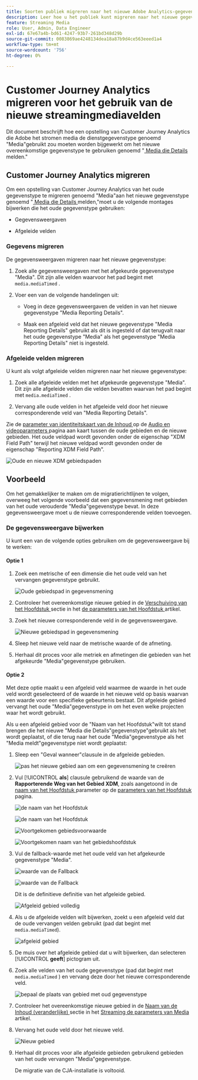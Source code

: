 ```yaml
---
title: Soorten publiek migreren naar het nieuwe Adobe Analytics-gegevenstype voor streaming media
description: Leer hoe u het publiek kunt migreren naar het nieuwe gegevenstype Adobe Analytics voor streaming media
feature: Streaming Media
role: User, Admin, Data Engineer
exl-id: 67e67a4b-bd61-4247-93b7-261bd348d29b
source-git-commit: 0083869ae4248134dea18a87b9d4ce563eeed1a4
workflow-type: tm+mt
source-wordcount: '756'
ht-degree: 0%

---
```


# Customer Journey Analytics migreren voor het gebruik van de nieuwe streamingmediavelden

Dit document beschrijft hoe een opstelling van Customer Journey Analytics die Adobe het stromen media de dienstgegevenstype genoemd &quot;Media&quot;gebruikt zou moeten worden bijgewerkt om het nieuwe overeenkomstige gegevenstype te gebruiken genoemd &quot;[ Media die Details ](https://experienceleague.adobe.com/nl/docs/experience-platform/xdm/data-types/media-reporting-details) melden.&quot;

## Customer Journey Analytics migreren

Om een opstelling van Customer Journey Analytics van het oude gegevenstype te migreren genoemd &quot;Media&quot;aan het nieuwe gegevenstype genoemd &quot;[ Media die Details ](https://experienceleague.adobe.com/nl/docs/experience-platform/xdm/data-types/media-reporting-details) melden,&quot;moet u de volgende montages bijwerken die het oude gegevenstype gebruiken:

* Gegevensweergaven

* Afgeleide velden

### Gegevens migreren

De gegevensweergaven migreren naar het nieuwe gegevenstype:

1. Zoek alle gegevensweergaven met het afgekeurde gegevenstype &quot;Media&quot;. Dit zijn alle velden waarvoor het pad begint met `media.mediaTimed` .

1. Voer een van de volgende handelingen uit:

   * Voeg in deze gegevensweergaven de velden in van het nieuwe gegevenstype &quot;Media Reporting Details&quot;.

   * Maak een afgeleid veld dat het nieuwe gegevenstype &quot;Media Reporting Details&quot; gebruikt als dit is ingesteld of dat terugvalt naar het oude gegevenstype &quot;Media&quot; als het gegevenstype &quot;Media Reporting Details&quot; niet is ingesteld.

### Afgeleide velden migreren

U kunt als volgt afgeleide velden migreren naar het nieuwe gegevenstype:

1. Zoek alle afgeleide velden met het afgekeurde gegevenstype &quot;Media&quot;. Dit zijn alle afgeleide velden die velden bevatten waarvan het pad begint met `media.mediaTimed` .

1. Vervang alle oude velden in het afgeleide veld door het nieuwe corresponderende veld van &quot;Media Reporting Details&quot;.

Zie de [ parameter van identiteitskaart van de Inhoud ](https://experienceleague.adobe.com/nl/docs/media-analytics/using/implementation/variables/audio-video-parameters#content-id) op de [ Audio en videoparameters ](https://experienceleague.adobe.com/nl/docs/media-analytics/using/implementation/variables/audio-video-parameters) pagina aan kaart tussen de oude gebieden en de nieuwe gebieden. Het oude veldpad wordt gevonden onder de eigenschap &quot;XDM Field Path&quot; terwijl het nieuwe veldpad wordt gevonden onder de eigenschap &quot;Reporting XDM Field Path&quot;.

![ Oude en nieuwe XDM gebiedspaden ](assets/field-paths-updated.jpeg)

## Voorbeeld

Om het gemakkelijker te maken om de migratierichtlijnen te volgen, overweeg het volgende voorbeeld dat een gegevensmening met gebieden van het oude verouderde &quot;Media&quot;gegevenstype bevat. In deze gegevensweergave moet u de nieuwe corresponderende velden toevoegen.

### De gegevensweergave bijwerken

U kunt een van de volgende opties gebruiken om de gegevensweergave bij te werken:

#### Optie 1

1. Zoek een metrische of een dimensie die het oude veld van het vervangen gegevenstype gebruikt.

   ![ Oude gebiedspad in gegevensmening ](assets/old-field-data-view.jpeg)

1. Controleer het overeenkomstige nieuwe gebied in de [ Verschuiving van het Hoofdstuk ](https://experienceleague.adobe.com/nl/docs/media-analytics/using/implementation/variables/chapter-parameters#chapter-offset) sectie in het [ de parameters van het Hoofdstuk ](https://experienceleague.adobe.com/nl/docs/media-analytics/using/implementation/variables/chapter-parameters) artikel.

1. Zoek het nieuwe corresponderende veld in de gegevensweergave.

   ![ Nieuwe gebiedspad in gegevensmening ](assets/new-field-data-view.jpeg)

1. Sleep het nieuwe veld naar de metrische waarde of de afmeting.

1. Herhaal dit proces voor alle metriek en afmetingen die gebieden van het afgekeurde &quot;Media&quot;gegevenstype gebruiken.

#### Optie 2

Met deze optie maakt u een afgeleid veld waarmee de waarde in het oude veld wordt geselecteerd of de waarde in het nieuwe veld op basis waarvan een waarde voor een specifieke gebeurtenis bestaat. Dit afgeleide gebied vervangt het oude &quot;Media&quot;gegevenstype in om het even welke projecten waar het wordt gebruikt.

Als u een afgeleid gebied voor de &quot;Naam van het Hoofdstuk&quot;wilt tot stand brengen die het nieuwe &quot;Media die Details&quot;gegevenstype&quot;gebruikt als het wordt geplaatst, of die terug naar het oude &quot;Media&quot;gegevenstype als het &quot;Media meldt&quot;gegevenstype niet wordt geplaatst:

1. Sleep een &quot;Geval wanneer&quot;clausule in de afgeleide gebieden.

   ![ pas het nieuwe gebied aan om een gegevensmening ](assets/create-derived-field2.jpeg) te creëren

1. Vul [!UICONTROL **als**] clausule gebruikend de waarde van de **Rapporterende Weg van het Gebied XDM**, zoals aangetoond in de [ naam van het Hoofdstuk ](https://experienceleague.adobe.com/nl/docs/media-analytics/using/implementation/variables/chapter-parameters#chapter-name) parameter op de [ parameters van het Hoofdstuk ](https://experienceleague.adobe.com/nl/docs/media-analytics/using/implementation/variables/chapter-parameters) pagina.

   ![ de naam van het Hoofdstuk ](assets/chapter-name.jpeg)

   ![ de naam van het Hoofdstuk ](assets/chapter-name2.jpeg)

   ![ Voortgekomen gebiedsvoorwaarde ](assets/derived-field-condition.jpeg)

   ![ Voortgekomen naam van het gebiedshoofdstuk ](assets/derived-field-chapter-name.jpeg)

1. Vul de fallback-waarde met het oude veld van het afgekeurde gegevenstype &quot;Media&quot;.

   ![ waarde van de Fallback ](assets/fallback-value.jpeg)

   ![ waarde van de Fallback ](assets/fallback-value2.jpeg)

   Dit is de definitieve definitie van het afgeleide gebied.

   ![ Afgeleid gebied volledig ](assets/derived-field-complete.jpeg)

1. Als u de afgeleide velden wilt bijwerken, zoekt u een afgeleid veld dat de oude vervangen velden gebruikt (pad dat begint met `media.mediaTimed`).

   ![ afgeleid gebied ](assets/old-derived-field.jpeg)

1. De muis over het afgeleide gebied dat u wilt bijwerken, dan selecteren [!UICONTROL **geeft**] pictogram uit.

1. Zoek alle velden van het oude gegevenstype (pad dat begint met `media.mediaTimed` ) en vervang deze door het nieuwe corresponderende veld.

   ![ bepaal de plaats van gebied met oud gegevenstype ](assets/locate-fields-with-old-datatype.jpeg)

1. Controleer het overeenkomstige nieuwe gebied in de [ Naam van de Inhoud (veranderlijke) ](https://experienceleague.adobe.com/nl/docs/media-analytics/using/implementation/variables/audio-video-parameters#content-name-variable) sectie in het [ Streaming de parameters van Media ](https://experienceleague.adobe.com/nl/docs/media-analytics/using/implementation/variables/audio-video-parameters#content-name-variable) artikel.

1. Vervang het oude veld door het nieuwe veld.

   ![ Nieuw gebied ](assets/derived-field-new.jpeg)

1. Herhaal dit proces voor alle afgeleide gebieden gebruikend gebieden van het oude vervangen &quot;Media&quot;gegevenstype.

   De migratie van de CJA-installatie is voltooid.
